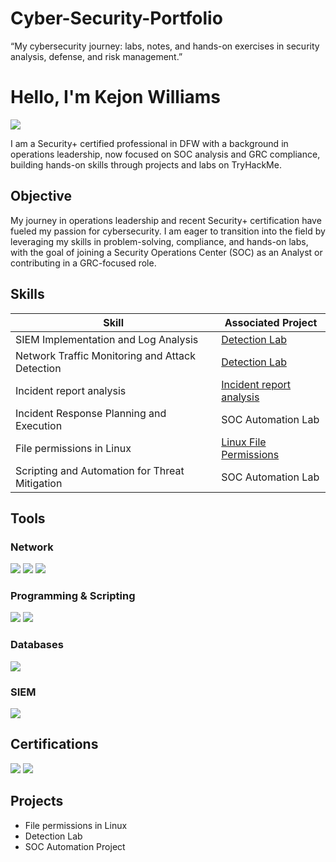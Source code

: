 # Cyber-Security-Portfolio
“My cybersecurity journey: labs, notes, and hands-on exercises in security analysis, defense, and risk management.”
# Hello, I'm Kejon Williams
<a href="https://www.linkedin.com/in/kejon-williams-232504118"><img src="https://img.shields.io/badge/-LinkedIn-0072b1?&style=for-the-badge&logo=linkedin&logoColor=white" /></a>

I am a Security+ certified professional in DFW with a background in operations leadership, now focused on SOC analysis and GRC compliance, building hands-on skills through projects and labs on TryHackMe.

## Objective

My journey in operations leadership and recent Security+ certification have fueled my passion for cybersecurity. I am eager to transition into the field by leveraging my skills in problem-solving, compliance, and hands-on labs, with the goal of joining a Security Operations Center (SOC) as an Analyst or contributing in a GRC-focused role.

## Skills

| Skill                                         | Associated Project         |
|-----------------------------------------------|----------------------------|
| SIEM Implementation and Log Analysis          | <a href="https://google.com">Detection Lab</a>|
| Network Traffic Monitoring and Attack Detection | <a href="https://google.com">Detection Lab</a>|
| Incident report analysis                      | <a href="https://docs.google.com/document/d/1nCN2Kvz4ITqx8LJQE6fFE1tQcEbk0MPNFQzpz3e3u4c/edit?tab=t.0">Incident report analysis</a>|
| Incident Response Planning and Execution      | SOC Automation Lab|
| File permissions in Linux                     | <a href="https://docs.google.com/document/d/15ci-oySakmIGmrNWxwYrUNfa9b43YnRcRtMdefUeZaU/edit?tab=t.0#heading=h.adnh333husy">Linux File Permissions</a>|
| Scripting and Automation for Threat Mitigation| SOC Automation Lab|

## Tools


### Network
<div>
    <img src="https://img.shields.io/badge/-Wireshark-1679A7?&style=for-the-badge&logo=Wireshark&logoColor=white" />
    <img src="https://img.shields.io/badge/-tcpdump-000000?&style=for-the-badge&logoColor=white" />
    <img src="https://img.shields.io/badge/-Suricata-EF3B2D?&style=for-the-badge&logo=Suricata&logoColor=white" />
</div>

### Programming & Scripting
<div>
    <img src="https://img.shields.io/badge/-Python-3776AB?&style=for-the-badge&logo=Python&logoColor=white" />
    <img src="https://img.shields.io/badge/-Linux-FCC624?&style=for-the-badge&logo=Linux&logoColor=black" />
</div>

### Databases
<div>
    <img src="https://img.shields.io/badge/-SQL-336791?&style=for-the-badge&logo=MySQL&logoColor=white" />
    
</div>

### SIEM
<div>
    <img src="https://img.shields.io/badge/-Splunk-000000?&style=for-the-badge&logo=Splunk&logoColor=white" />
 
</div>

## Certifications

<div>
<img src="https://img.shields.io/badge/-Security%2B-FF0000?&style=for-the-badge&logo=CompTIA&logoColor=white" />
<img src="https://img.shields.io/badge/Google%20Cybersecurity%20Certificate-Coursera-4285F4?style=for-the-badge&logo=google&logoColor=white" />


</div>

## Projects
- File permissions in Linux
- Detection Lab
- SOC Automation Project
